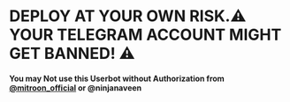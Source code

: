 # DEPLOY AT YOUR OWN RISK.⚠️ YOUR TELEGRAM ACCOUNT MIGHT GET BANNED! ⚠️


#### You may Not use this Userbot without Authorization from [@mitroon_official](https://telegram.me/ninjanaveen) or @ninjanaveen


